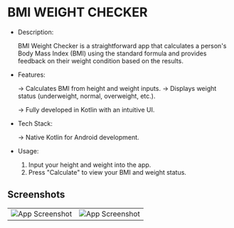 # BMI WEIGHT CHECKER

<ul>
<li>Description:</li>
  

BMI Weight Checker is a straightforward app that calculates a person's Body Mass Index (BMI) using the standard formula and provides feedback on their weight condition based on the results.


<li>Features:</li>


-> Calculates BMI from height and weight inputs.
-> Displays weight status (underweight, normal, overweight, etc.).


-> Fully developed in Kotlin with an intuitive UI.


<li>Tech Stack:</li>

-> Native Kotlin for Android development.


<li>Usage:</li>

1. Input your height and weight into the app.
2. Press "Calculate" to view your BMI and weight status.


</ul>


## Screenshots

|   |   |
|:--------------:|:---------------:|
| ![App Screenshot](https://assets.zyrosite.com/cdn-cgi/image/format=auto,w=360,h=649,fit=crop,trim=0;6.182142857142857;0;0/mk3DXyWBRZCxzX6B/01_upscayl_3x_remacri-YanBZZvVlPh9VjnN.png) | ![App Screenshot](https://assets.zyrosite.com/cdn-cgi/image/format=auto,w=360,h=649,fit=crop,trim=0;12.277580071174377;0;0/mk3DXyWBRZCxzX6B/02_upscayl_3x_remacri-mk3DxxpRMKczOxXV.png) |
